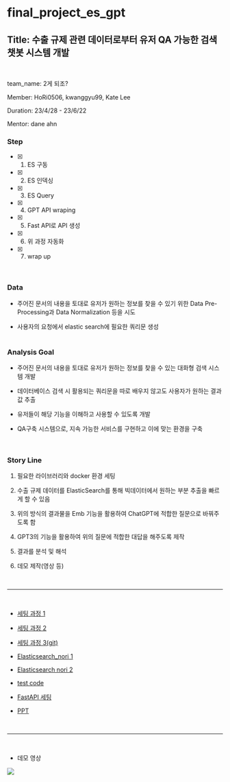# final_project_es_gpt

## Title: 수출 규제 관련 데이터로부터 유저 QA 가능한 검색 챗봇 시스템 개발
<br>


team_name: 2게 되조?

Member: HoRi0506, kwanggyu99, Kate Lee

Duration: 23/4/28 - 23/6/22

Mentor: dane ahn
<br>


### Step

- [x] 1. ES 구동
  
- [x] 2. ES 인덱싱
  
- [x] 3. ES Query
  
- [x] 4. GPT API wraping
  
- [x] 5. Fast API로 API 생성
  
- [x] 6. 위 과정 자동화
  
- [x] 7. wrap up
<br>


### Data

- 주어진 문서의 내용을 토대로 유저가 원하는 정보를 찾을 수 있기 위한 Data Pre-Processing과 Data Normalization 등을 시도
  
- 사용자의 요청에서 elastic search에 필요한 쿼리문 생성
<br><br>
### Analysis Goal

- 주어진 문서의 내용을 토대로 유저가 원하는 정보를 찾을 수 있는 대화형 검색 시스템 개발
  
- 데이터베이스 검색 시 활용되는 쿼리문을 따로 배우지 않고도 사용자가 원하는 결과값 추출
  
- 유저들이 해당 기능을 이해하고 사용할 수 있도록 개발
  
- QA구축 시스템으로, 지속 가능한 서비스를 구현하고 이에 맞는 환경을 구축
<br>  


### Story Line

1. 필요한 라이브러리와 docker 환경 세팅
 
2. 수출 규제 데이터를 ElasticSearch를 통해 빅데이터에서 원하는 부분 추출을 빠르게 할 수 있음
  
3. 위의 방식의 결과물을 Emb 기능을 활용하여 ChatGPT에 적합한 질문으로 바꿔주도록 함
  
4. GPT3의 기능을 활용하여 위의 질문에 적합한 대답을 해주도록 제작
  
5. 결과를 분석 및 해석
  
6. 데모 제작(영상 등)

<br>

----------

<br>

- [세팅 과정 1](https://www.notion.so/1-1f2ed564bf26403c9dd403921c6d8847?pvs=4)

- [세팅 과정 2](https://www.notion.so/2-3216d6e915d346af9bc0eacbaad17aa6?pvs=4)

- [세팅 과정 3(git)](https://www.notion.so/Git-setting-de10ad3355394983800bcd2651e7da64?pvs=4)

- [Elasticsearch_nori 1](https://www.notion.so/nori_plugin-33463ceddafa453792b75c6c6a6b45fd?pvs=4)

- [Elasticsearch nori 2](https://www.notion.so/nori-indexing-ecebfb5e4c364d26a385ca59569c3447?pvs=4)

- [test code](https://www.notion.so/cb741a9ac6ca4abfa3f81c70a6bbe6fd?pvs=4)

- [FastAPI 세팅](https://www.notion.so/FastAPI-e2548f334f79482cbf1a5c490aa6b993?pvs=4)

- [PPT](https://www.notion.so/PPT-FastAPI-540dcf0913d04eddb9b20ee2fa04154d?pvs=4)

<br>

------

<br>

- 데모 영상

<img src="https://github.com/team-fc-fp2/final_project_es_gpt/assets/123163133/2ff7715d-3000-4706-a069-da1f57846cd1">
